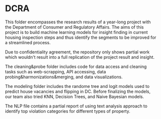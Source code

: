 # DCRA
This folder encompasses the research results of a year-long project with the Department of Consumer and Regulatory Affairs. The aims of this project is to build machine learning models for insight finding in current housing inspection steps and thus identify the segments to be improved for a streamlined process. 

Due to confidentiality agreement, the repository only shows partial work which wouldn't result into a full replication of the project result and insight.

The </b> cleaning&probe </b> folder includes code for data access and cleaning tasks such as web-scrapping, API accessing,  data probing&harmonizations&merging, and data visualizations.

The </b>modeling</b> folder includes the randome tree and logit models used to predict house vacancies and flipping in DC. Before finalizing the models, our team also tried KNN, Decision Trees, and Naive Bayesian models. 

The </b>NLP</b> file contains a partial report of using text analysis approach to identify top violation categories for different types of property. 
